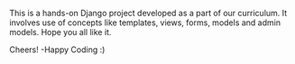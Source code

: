 This is a hands-on Django project developed as a part of our curriculum. It involves use of concepts like templates, views, forms, models and admin models. 
Hope you all like it.

Cheers!
-Happy Coding :)

